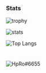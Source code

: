 
### Stats

![trophy](https://github-profile-trophy.vercel.app/?username=1HpRo&theme=gruvbox)

![stats](https://github-readme-stats.vercel.app/api?username=1HpRo&show_icons=true&theme=radical) 

![Top Langs](https://github-readme-stats.vercel.app/api/top-langs/?username=1HpRo&layout=compact&show_icons=true&title_color=fff&icon_color=79ff97&text_color=9f9f9f&bg_color=151515)
#

<img src="https://discord.c99.nl/widget/theme-5/490036424951988236.png" alt="HpRo#6655" />
